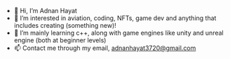 - 👋 Hi, I’m Adnan Hayat
- 👀 I’m interested in aviation, coding, NFTs, game dev and anything that includes creating (something new)!
- 🌱 I’m mainly learning c++, along with game engines like unity and unreal engine (both at beginner levels)
- 📫 Contact me through my email, adnanhayat3720@gmail.com
